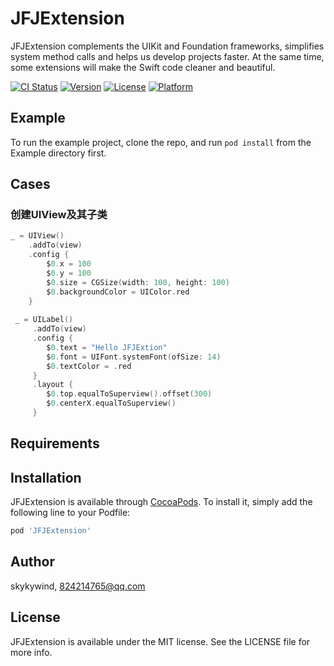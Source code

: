 # JFJExtension

JFJExtension complements the UIKit and Foundation frameworks, simplifies system method calls and helps us develop projects faster. At the same time, some extensions will make the Swift code cleaner and beautiful.

[![CI Status](https://img.shields.io/travis/skykywind/JFJExtension.svg?style=flat)](https://travis-ci.org/skykywind/JFJExtension)
[![Version](https://img.shields.io/cocoapods/v/JFJExtension.svg?style=flat)](https://cocoapods.org/pods/JFJExtension)
[![License](https://img.shields.io/cocoapods/l/JFJExtension.svg?style=flat)](https://cocoapods.org/pods/JFJExtension)
[![Platform](https://img.shields.io/cocoapods/p/JFJExtension.svg?style=flat)](https://cocoapods.org/pods/JFJExtension)

## Example

To run the example project, clone the repo, and run `pod install` from the Example directory first.

## Cases
### 创建UIView及其子类
```Swift
_ = UIView()
    .addTo(view)
    .config {
        $0.x = 100
        $0.y = 100
        $0.size = CGSize(width: 100, height: 100)
        $0.backgroundColor = UIColor.red
    }
    
 _ = UILabel()
     .addTo(view)
     .config {
        $0.text = "Hello JFJExtion"
        $0.font = UIFont.systemFont(ofSize: 14)
        $0.textColor = .red
     } 
     .layout {
        $0.top.equalToSuperview().offset(300)
        $0.centerX.equalToSuperview()
     }
 ```

## Requirements

## Installation

JFJExtension is available through [CocoaPods](https://cocoapods.org). To install
it, simply add the following line to your Podfile:

```ruby
pod 'JFJExtension'
```

## Author

skykywind, 824214765@qq.com

## License

JFJExtension is available under the MIT license. See the LICENSE file for more info.
